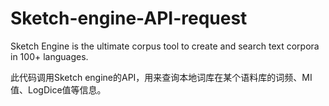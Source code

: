 # Sketch-engine-API-request
Sketch Engine is the ultimate corpus tool to create and search text corpora in 100+ languages.

此代码调用Sketch engine的API，用来查询本地词库在某个语料库的词频、MI值、LogDice值等信息。
